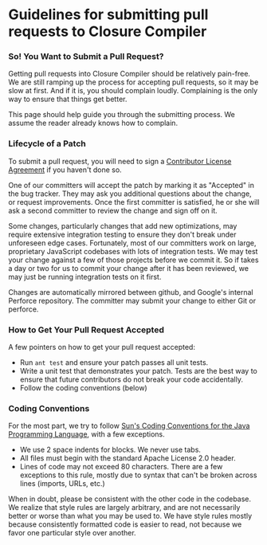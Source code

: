 # Guidelines for submitting pull requests to Closure Compiler

### So! You Want to Submit a Pull Request?

Getting pull requests into Closure Compiler should be relatively pain-free. We are still ramping up the process for accepting pull requests, so it may be slow at first. And if it is, you should complain loudly. Complaining is the only way to ensure that things get better. 

This page should help guide you through the submitting process. We assume the reader already knows how to complain.

### Lifecycle of a Patch

To submit a pull request, you will need to sign a [Contributor License Agreement](http://code.google.com/p/closure-compiler/source/browse/CONTRIBUTORS) if you haven't done so. 

One of our committers will accept the patch by marking it as "Accepted" in the bug tracker. They may ask you additional questions about the change, or request improvements. Once the first committer is satisfied, he or she will ask a second committer to review the change and sign off on it.

Some changes, particularly changes that add new optimizations, may require extensive integration testing to ensure they don't break under unforeseen edge cases. Fortunately, most of our committers work on large, proprietary JavaScript codebases with lots of integration tests. We may test your change against a few of those projects before we commit it. So if takes a day or two for us to commit your change after it has been reviewed, we may just be running integration tests on it first.

Changes are automatically mirrored between github, and Google's internal Perforce repository. The committer may submit your change to either Git or perforce.


### How to Get Your Pull Request Accepted

A few pointers on how to get your pull request accepted:
- Run `ant test` and ensure your patch passes all unit tests.
- Write a unit test that demonstrates your patch. Tests are the best way to ensure that future contributors do not break your code accidentally.
- Follow the coding conventions (below)

### Coding Conventions

For the most part, we try to follow [Sun's Coding Conventions for the Java Programming Language](http://java.sun.com/docs/codeconv/html/CodeConvTOC.doc.html), with a few exceptions.

- We use 2 space indents for blocks. We never use tabs.
- All files must begin with the standard Apache License 2.0 header.
- Lines of code may not exceed 80 characters. There are a few exceptions to this rule, mostly due to syntax that can't be broken across lines (imports, URLs, etc.)

When in doubt, please be consistent with the other code in the codebase. We realize that style rules are largely arbitrary, and are not necessarily better or worse than what you may be used to. We have style rules mostly because consistently formatted code is easier to read, not because we favor one particular style over another.